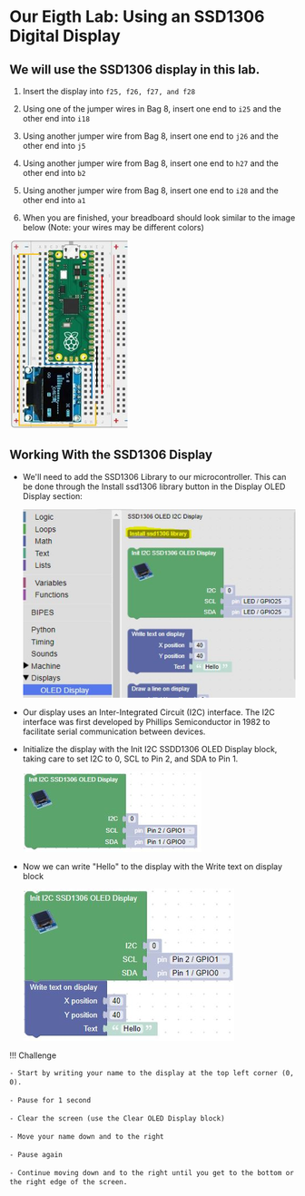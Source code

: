 # Our Eigth Lab: Using an SSD1306 Digital Display 

## We will use the SSD1306 display in this lab.

 1. Insert the display into ```f25, f26, f27, and f28```

1. Using one of the jumper wires in Bag 8, insert one end to ```i25``` and the other end into ```i18```

1. Using another jumper wire from Bag 8, insert one end to ```j26``` and the other end into ```j5```

1. Using another jumper wire from Bag 8, insert one end to ```h27``` and the other end into ```b2```

1. Using another jumper wire from Bag 8, insert one end to ```i28``` and the other end into ```a1```

1. When you are finished, your breadboard should look similar to the image below (Note: your wires may be different colors)

![Lab 8](./img/lab8.jpg)

## Working With the SSD1306 Display

- We'll need to add the SSD1306 Library to our microcontroller.  This can be done through the Install ssd1306 library button in the Display OLED Display section:

    ![SSD1306 Library](./img/ssd1306Library.jpg)

- Our display uses an Inter-Integrated Circuit (I2C) interface.  The I2C interface was first developed by Phillips Semiconductor in 1982 to facilitate serial communication between devices.

- Initialize the display with the Init I2C SSDD1306 OLED Display block, taking care to set I2C to 0, SCL to Pin 2, and SDA to Pin 1.

    ![Initialize the SSD1306](./img/initSSD1306Block.jpg)

- Now we can write "Hello" to the display with the Write text on display block

    ![Write Hello](./img/witeHello.jpg)

!!! Challenge

    - Start by writing your name to the display at the top left corner (0, 0).

    - Pause for 1 second

    - Clear the screen (use the Clear OLED Display block)

    - Move your name down and to the right

    - Pause again

    - Continue moving down and to the right until you get to the bottom or the right edge of the screen. 

     